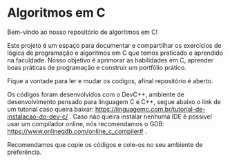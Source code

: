 # Algoritmos em C

Bem-vindo ao nosso repositório de algoritmos em C!  

Este projeto é um espaço para documentar e compartilhar os exercícios de lógica de programação e algoritmos em C que temos praticado e aprendido na faculdade. Nosso objetivo é aprimorar as habilidades em C, aprender boas práticas de programação e construir um portfólio prático.

Fique a vontade para ler e mudar os codigos, afinal repositório é aberto.

Os códigos foram desenvolvidos com o DevC++, ambiente de desenvolvimento pensado para linguagem C e C++, segue abaixo o link de um tutorial caso queira baixar:
https://linguagemc.com.br/tutorial-de-instalacao-do-dev-c/ .
Caso não queira instalar nenhuma IDE é possivel usar um compilador online, nós recomendamos o GDB:
https://www.onlinegdb.com/online_c_compiler# .

Recomendamos que copie os códigos e cole-os no seu ambiente de preferência.

